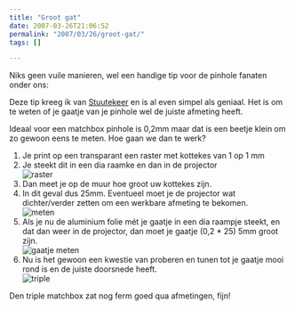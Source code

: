 ```yaml
---
title: "Groot gat"
date: 2007-03-26T21:06:52
permalink: "2007/03/26/groot-gat/"
tags: []

---
```

Niks geen vuile manieren, wel een handige tip voor de pinhole fanaten onder ons:

Deze tip kreeg ik van [Stuutekeer](http://stuutekeer.wordpress.com/ "http://stuutekeer.wordpress.com/") en is al even simpel als geniaal. Het is om te weten of je gaatje van je pinhole wel de juiste afmeting heeft.

Ideaal voor een matchbox pinhole is 0,2mm maar dat is een beetje klein om zo gewoon eens te meten. Hoe gaan we dan te werk?

1. Je print op een transparant een raster met kottekes van 1 op 1 mm
2. Je steekt dit in een dia raamke en dan in de projector  
    ![raster](@images/posts/2007/03/p1060489.jpg)
3. Dan meet je op de muur hoe groot uw kottekes zijn.
4. In dit geval dus 25mm. Eventueel moet je de projector wat dichter/verder zetten om een werkbare afmeting te bekomen.  
    ![meten](@images/posts/2007/03/p1060492.jpg)
5. Als je nu de aluminium folie mét je gaatje in een dia raampje steekt, en dat dan weer in de projector, dan moet je gaatje (0,2 \* 25) 5mm groot zijn.  
    ![gaatje meten](@images/posts/2007/03/p1060500.jpg)
6. Nu is het gewoon een kwestie van proberen en tunen tot je gaatje mooi rond is en de juiste doorsnede heeft.  
    ![triple](@images/posts/2007/03/p1060493.jpg)

Den triple matchbox zat nog ferm goed qua afmetingen, fijn!
